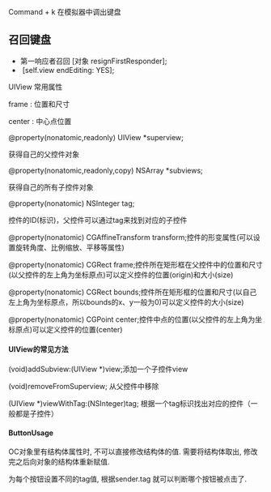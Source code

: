 Command + k  在模拟器中调出键盘



## 召回键盘

+ 第一响应者召回 		 [对象 resignFirstResponder];
+ ​          							[self.view endEditing: YES];



UIView 常用属性

frame : 位置和尺寸

center : 中心点位置

@property(nonatomic,readonly) UIView *superview;

获得自己的父控件对象

@property(nonatomic,readonly,copy) NSArray *subviews;

获得自己的所有子控件对象

@property(nonatomic) NSInteger tag;

控件的ID(标识)，父控件可以通过tag来找到对应的子控件

@property(nonatomic) CGAffineTransform transform;控件的形变属性(可以设置旋转角度、比例缩放、平移等属性)

@property(nonatomic) CGRect frame;控件所在矩形框在父控件中的位置和尺寸(以父控件的左上角为坐标原点)可以定义控件的位置(origin)和大小(size)

@property(nonatomic) CGRect bounds;控件所在矩形框的位置和尺寸(以自己左上角为坐标原点，所以bounds的x、y一般为0)可以定义控件的大小(size)

@property(nonatomic) CGPoint center;控件中点的位置(以父控件的左上角为坐标原点)可以定义控件的位置(center)

#### UIView的常见方法

(void)addSubview:(UIView *)view;添加一个子控件view

(void)removeFromSuperview; 从父控件中移除

(UIView *)viewWithTag:(NSInteger)tag; 根据一个tag标识找出对应的控件（一般都是子控件）



#### ButtonUsage

OC对象里有结构体属性时, 不可以直接修改结构体的值. 需要将结构体取出, 修改完之后向对象的结构体重新赋值.

为每个按钮设置不同的tag值, 根据sender.tag 就可以判断哪个按钮被点击了.
